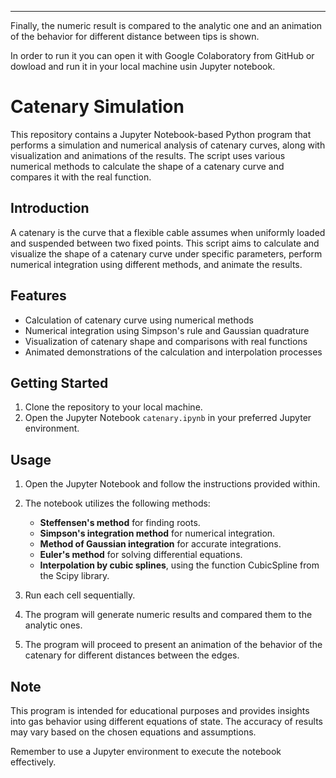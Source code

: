 

----------------------

Finally, the numeric result is compared to the analytic one and an animation of the behavior for different distance between tips is shown.

In order to run it you can open it with Google Colaboratory from GitHub or dowload and run it in your local machine usin Jupyter notebook.

# Catenary Simulation

This repository contains a Jupyter Notebook-based Python program that performs a simulation and numerical analysis of catenary curves, along with visualization and animations of the results. The script uses various numerical methods to calculate the shape of a catenary curve and compares it with the real function.

## Introduction

A catenary is the curve that a flexible cable assumes when uniformly loaded and suspended between two fixed points. This script aims to calculate and visualize the shape of a catenary curve under specific parameters, perform numerical integration using different methods, and animate the results.

## Features

- Calculation of catenary curve using numerical methods
- Numerical integration using Simpson's rule and Gaussian quadrature
- Visualization of catenary shape and comparisons with real functions
- Animated demonstrations of the calculation and interpolation processes

## Getting Started

1. Clone the repository to your local machine.
2. Open the Jupyter Notebook `catenary.ipynb` in your preferred Jupyter environment.

## Usage

1. Open the Jupyter Notebook and follow the instructions provided within.
2. The notebook utilizes the following methods:

    - **Steffensen's method** for finding roots.
    - **Simpson's integration method** for numerical integration.
    - **Method of Gaussian integration** for accurate integrations.
    - **Euler's method** for solving differential equations.
    - **Interpolation by cubic splines**, using the function CubicSpline from the Scipy library.

3. Run each cell sequentially.
4. The program will generate numeric results and compared them to the analytic ones.
5. The program will proceed to present an animation of the behavior of the catenary for different distances between the edges.


## Note

This program is intended for educational purposes and provides insights into gas behavior using different equations of state. The accuracy of results may vary based on the chosen equations and assumptions.

Remember to use a Jupyter environment to execute the notebook effectively.
